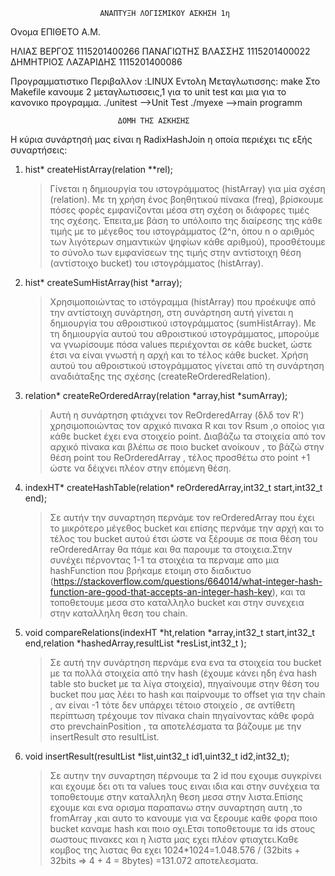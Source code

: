 ﻿						ΑΝΑΠΤΥΞΗ ΛΟΓΙΣΜΙΚΟΥ ΑΣΚΗΣΗ 1η

Ονομα			ΕΠΙΘΕΤΟ			Α.Μ.

ΗΛΙΑΣ			ΒΕΡΓΟΣ			1115201400266
ΠΑΝΑΓΙΩΤΗΣ		ΒΛΑΣΣΗΣ			1115201400022
ΔΗΜΗΤΡΙΟΣ		ΛΑΖΑΡΙΔΗΣ		1115201400086



Προγραμματιστικο Περιβαλλον :LINUX 
Eντολη Μεταγλωτισσης: make
Στο Makefile κανουμε 2 μεταγλωτισσεις,1 για το unit test και μια για το κανονικο προγραμμα.
./unitest	-->Unit Test
./myexe		-->main programm

							ΔΟΜΗ ΤΗΣ ΑΣΚΗΣΗΣ


Η κύρια συνάρτησή μας είναι η RadixHashJoin η οποία περιέχει τις εξής συναρτήσεις:
1) hist* createHistArray(relation **rel);
	>Γίνεται η δημιουργία του ιστογράμματος (histArray) για μία σχέση (relation). Με τη χρήση ένος βοηθητικού πίνακα (freq),
 	βρίσκουμε πόσες φορές εμφανίζονται μέσα στη σχέση οι διάφορες τιμές της σχέσης. Έπειτα,με βάση το υπόλοιπο της διαίρεσης 
	της κάθε τιμής με το μέγεθος του ιστογράμματος (2^n, όπου n ο αριθμός των λιγότερων σημαντικών ψηφίων κάθε αριθμού), 
	προσθέτουμε το σύνολο των εμφανίσεων της τιμής στην αντίστοιχη θέση (αντίστοιχο bucket) του ιστογράμματος (histArray).
2) hist* createSumHistArray(hist *array);
	>Χρησιμοποιώντας το ιστόγραμμα (histArray) που προέκυψε από την αντίστοιχη συνάρτηση, στη συνάρτηση αυτή γίνεται η δημιουργία
 	του	αθροιστικού ιστογράμματος (sumHistArray). Με τη δημιουργία αυτού του αθροιστικού ιστογράμματος, μπορούμε να γνωρίσουμε 
	πόσα values περιέχονται σε κάθε bucket, ώστε έτσι να είναι γνωστή η αρχή και το τέλος κάθε bucket. Χρήση αυτού του αθροιστικού
	ιστογράμματος γίνεται από τη συνάρτηση αναδιάταξης της σχέσης (createReOrderedRelation).
3) relation* createReOrderedArray(relation *array,hist *sumArray);
	>Αυτή η συνάρτηση φτιάχνει τον ReOrderedArray (δλδ τον R') χρησιμοποιώντας τον αρχικό πινακα R και τον Rsum ,ο οποίος για κάθε bucket έχει ενα στοιχείο point.
	Διαβάζω τα στοιχεία από τον αρχικό πίνακα και βλέπω σε ποιο bucket ανοίκουν , το βάζώ στην θέση point του ReOrderedArray , τέλος προσθέτω στο point +1 
	ώστε να δέιχνει πλέον στην επόμενη θέση.
4) indexHT* createHashTable(relation* reOrderedArray,int32_t start,int32_t end);
	>Σε αυτήν την συναρτηση περνάμε τον reOrderedArray που έχει το μικρότερο μέγεθος bucket και επίσης περνάμε την αρχή και το τέλος του bucket αυτού έτσι ώστε να ξέρουμε σε ποια θέση του reOrderedArray θα πάμε και θα παρουμε τα στοιχεια.Στην συνέχει πέρνοντας 1-1 τα στοιχέια τα περναμε απο μια hashFunction που βρήκαμε ετοιμη στο διαδικτυο (https://stackoverflow.com/questions/664014/what-integer-hash-function-are-good-that-accepts-an-integer-hash-key), και τα τοποθετουμε μεσα στο καταλληλο bucket και στην συνεχεια στην καταλληλη θεση του chain. 
5) void compareRelations(indexHT *ht,relation *array,int32_t start,int32_t end,relation *hashedArray,resultList *resList,int32_t );
	>Σε αυτή την συνάρτηση περνάμε ενα ενα τα στοιχεία του bucket με τα πολλά στοιχεία από την hash (έχουμε κάνει ηδη ένα hash table sto bucket με τα λίγα στοιχεία),
	πηγαίνουμε στην θέση του bucket που μας λέει το hash και παίρνουμε το offset για την chain , αν είναι -1 τότε δεν υπάρχει τέτοιο στοιχείο , σε αντίθετη περίπτωση
	τρέχουμε τον πίνακα chain πηγαίνοντας κάθε φορά στο prevchainPosition , τα αποτελέσματα τα βάζουμε με την insertResult στο resultList.
6) void insertResult(resultList *list,uint32_t id1,uint32_t id2,int32_t);
	>Σε αυτην την συναρτηση πέρνουμε τα 2 id που εχουμε συγκρίνει και εχουμε δει οτι τα values τους ειναι ιδια και στην συνέχεια τα τοποθετουμε στην καταλληλη θεση μεσα στην λιστα.Επίσης εχουμε και ενα ορισμα παραπανω στην συναρτηση αυτη ,το fromArray ,και αυτο το κανουμε για να ξερουμε καθε φορα ποιο bucket καναμε hash και ποιο οχι.Ετσι τοποθετουμε τα ids στους σωστους πινακες και η λιστα μας εχει πλέον φτιαχτει.Καθε κομβος της λιστας θα εχει 1024*1024=1.048.576 / (32bits + 32bits => 4 + 4 = 8bytes) =131.072 αποτελεσματα.
